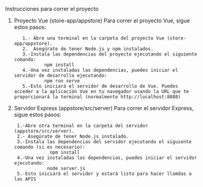 Instrucciones para correr el proyecto

1. Proyecto Vue (store-app/appstore)
        Para correr el proyecto Vue, sigue estos pasos:

          1.- Abre una terminal en la carpeta del proyecto Vue (store-app/appstore).
          2.  Asegúrate de tener Node.js y npm instalados.
          3.-Instala las dependencias del proyecto ejecutando el siguiente comando:
                  npm install
          4.-Una vez instaladas las dependencias, puedes iniciar el servidor de desarrollo ejecutando:
                  npm run serve
          5.-Esto iniciará el servidor de desarrollo de Vue. Puedes acceder a la aplicación Vue en tu navegador usando la URL que te proporcionará la terminal (normalmente http://localhost:8080)


2. Servidor Express (appstore/src/server)
        Para correr el servidor Express, sigue estos pasos:

        1.-Abre otra terminal en la carpeta del servidor (appstore/src/server).
        2.- Asegúrate de tener Node.js instalado.
        3.-Instala las dependencias del servidor ejecutando el siguiente comando (si es necesario):
                    npm install
        4.-Una vez instaladas las dependencias, puedes iniciar el servidor ejecutando:
                   node server.js
        5.-Esto iniciará el servidor y estará listo para hacer llamdas a las APIS

